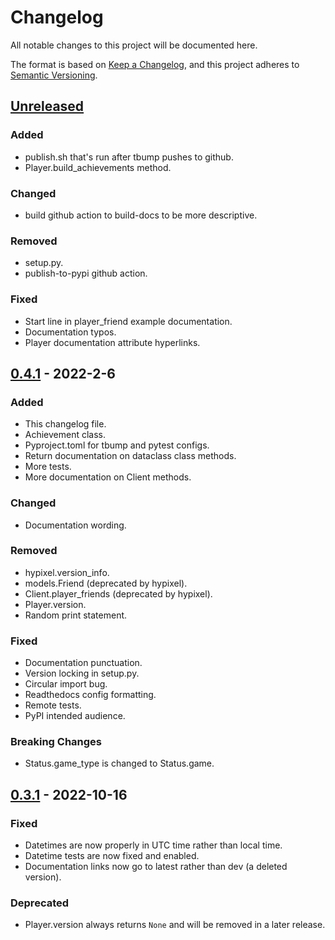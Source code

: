 # Changelog

All notable changes to this project will be documented here.

The format is based on [Keep a Changelog](https://keepachangelog.com/en/1.0.0/),
and this project adheres to [Semantic Versioning](https://semver.org/spec/v2.0.0.html).

## [Unreleased]

### Added

- publish.sh that's run after tbump pushes to github.
- Player.build_achievements method.

### Changed

- build github action to build-docs to be more descriptive.

### Removed

- setup.py.
- publish-to-pypi github action.

### Fixed

- Start line in player_friend example documentation.
- Documentation typos.
- Player documentation attribute hyperlinks.

## [0.4.1] - 2022-2-6

### Added

- This changelog file.
- Achievement class.
- Pyproject.toml for tbump and pytest configs.
- Return documentation on dataclass class methods.
- More tests.
- More documentation on Client methods.

### Changed

- Documentation wording.

### Removed

- hypixel.version_info.
- models.Friend (deprecated by hypixel).
- Client.player_friends (deprecated by hypixel).
- Player.version.
- Random print statement.

### Fixed

- Documentation punctuation.
- Version locking in setup.py.
- Circular import bug.
- Readthedocs config formatting.
- Remote tests.
- PyPI intended audience.

### Breaking Changes

- Status.game_type is changed to Status.game.

## [0.3.1] - 2022-10-16

### Fixed

- Datetimes are now properly in UTC time rather than local time.
- Datetime tests are now fixed and enabled.
- Documentation links now go to latest rather than dev (a deleted version).

### Deprecated

- Player.version always returns ``None`` and will be removed in a later release.

[Unreleased]: https://github.com/duhby/hypixel.py/compare/v0.4.1...master
[0.4.1]: https://github.com/duhby/hypixel.py/releases/tag/v0.4.1
[0.3.1]: https://github.com/duhby/hypixel.py/releases/tag/v0.3.1
